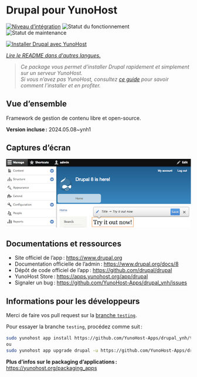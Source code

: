 <!--
Nota bene : ce README est automatiquement généré par <https://github.com/YunoHost/apps/tree/master/tools/readme_generator>
Il NE doit PAS être modifié à la main.
-->

# Drupal pour YunoHost

[![Niveau d’intégration](https://dash.yunohost.org/integration/drupal.svg)](https://dash.yunohost.org/appci/app/drupal) ![Statut du fonctionnement](https://ci-apps.yunohost.org/ci/badges/drupal.status.svg) ![Statut de maintenance](https://ci-apps.yunohost.org/ci/badges/drupal.maintain.svg)

[![Installer Drupal avec YunoHost](https://install-app.yunohost.org/install-with-yunohost.svg)](https://install-app.yunohost.org/?app=drupal)

*[Lire le README dans d'autres langues.](./ALL_README.md)*

> *Ce package vous permet d’installer Drupal rapidement et simplement sur un serveur YunoHost.*  
> *Si vous n’avez pas YunoHost, consultez [ce guide](https://yunohost.org/install) pour savoir comment l’installer et en profiter.*

## Vue d’ensemble

Framework de gestion de contenu libre et open-source.

**Version incluse :** 2024.05.08~ynh1

## Captures d’écran

![Capture d’écran de Drupal](./doc/screenshots/screenshot.png)

## Documentations et ressources

- Site officiel de l’app : <https://www.drupal.org>
- Documentation officielle de l’admin : <https://www.drupal.org/docs/8>
- Dépôt de code officiel de l’app : <https://github.com/drupal/drupal>
- YunoHost Store : <https://apps.yunohost.org/app/drupal>
- Signaler un bug : <https://github.com/YunoHost-Apps/drupal_ynh/issues>

## Informations pour les développeurs

Merci de faire vos pull request sur la [branche `testing`](https://github.com/YunoHost-Apps/drupal_ynh/tree/testing).

Pour essayer la branche `testing`, procédez comme suit :

```bash
sudo yunohost app install https://github.com/YunoHost-Apps/drupal_ynh/tree/testing --debug
ou
sudo yunohost app upgrade drupal -u https://github.com/YunoHost-Apps/drupal_ynh/tree/testing --debug
```

**Plus d’infos sur le packaging d’applications :** <https://yunohost.org/packaging_apps>

